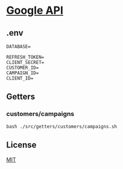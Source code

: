 # [Google API](https://developers.google.com/google-ads/api/docs/start)

## .env

```
DATABASE=

REFRESH_TOKEN=
CLIENT_SECRET=
CUSTOMER_ID=
CAMPAIGN_ID=
CLIENT_ID=
```

## Getters

### customers/campaigns

```
bash ./src/getters/customers/campaigns.sh
```

## License

[MIT](./LICENSE)
